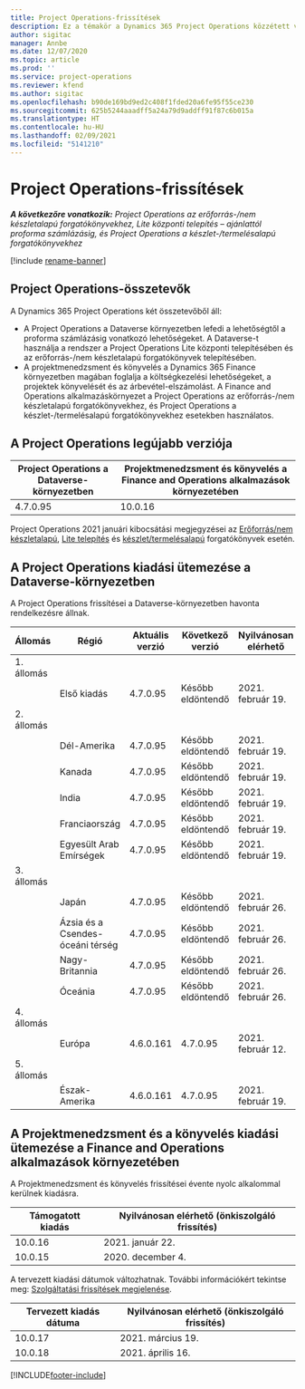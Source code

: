 ```yaml
---
title: Project Operations-frissítések
description: Ez a témakör a Dynamics 365 Project Operations közzétett verzióival kapcsolatban tartalmaz tájékoztatást.
author: sigitac
manager: Annbe
ms.date: 12/07/2020
ms.topic: article
ms.prod: ''
ms.service: project-operations
ms.reviewer: kfend
ms.author: sigitac
ms.openlocfilehash: b90de169bd9ed2c408f1fded20a6fe95f55ce230
ms.sourcegitcommit: 625b5244aaadff5a24a79d9addff91f87c6b015a
ms.translationtype: HT
ms.contentlocale: hu-HU
ms.lasthandoff: 02/09/2021
ms.locfileid: "5141210"
---
```

# <a name="project-operations-updates"></a>Project Operations-frissítések

_**A következőre vonatkozik:** Project Operations az erőforrás-/nem készletalapú forgatókönyvekhez, Lite központi telepítés – ajánlattól proforma számlázásig, és Project Operations a készlet-/termelésalapú forgatókönyvekhez_

[!include [rename-banner](~/includes/cc-data-platform-banner.md)]

## <a name="project-operations-components"></a>Project Operations-összetevők

A Dynamics 365 Project Operations két összetevőből áll:

- A Project Operations a Dataverse környezetben lefedi a lehetőségtől a proforma számlázásig vonatkozó lehetőségeket. A Dataverse-t használja a rendszer a Project Operations Lite központi telepítésében és az erőforrás-/nem készletalapú forgatókönyvek telepítésében.
- A projektmenedzsment és könyvelés a Dynamics 365 Finance környezetben magában foglalja a költségkezelési lehetőségeket, a projektek könyvelését és az árbevétel-elszámolást. A Finance and Operations alkalmazáskörnyezet a Project Operations az erőforrás-/nem készletalapú forgatókönyvekhez, és Project Operations a készlet-/termelésalapú forgatókönyvekhez esetekben használatos.

## <a name="project-operations-latest-version"></a>A Project Operations legújabb verziója

| Project Operations a Dataverse-környezetben | Projektmenedzsment és könyvelés a Finance and Operations alkalmazások környezetében |
| --- | --- |
| 4.7.0.95 | 10.0.16 |

Project Operations 2021 januári kibocsátási megjegyzései az [Erőforrás/nem készletalapú](whats-new-feb-2021-resource-based.md), [Lite telepítés](../pro/whats-new/whats-new-feb-2021-lite.md) és [készlet/termelésalapú](../prod-pma/whats-new/whats-new-jan-2021-stocked.md) forgatókönyvek esetén.

## <a name="release-schedule-for-project-operations-on-dataverse-environment"></a>A Project Operations kiadási ütemezése a Dataverse-környezetben

A Project Operations frissítései a Dataverse-környezetben havonta rendelkezésre állnak. 

| Állomás   | Régió        | Aktuális verzió | Következő verzió | Nyilvánosan elérhető |
|-----------|---------------|-----------------|--------------|---------------------|
| 1. állomás |   &nbsp;      |    &nbsp;       | &nbsp;       |      &nbsp;         |
|   &nbsp;  | Első kiadás |  4.7.0.95       | Később eldöntendő     | 2021. február 19.           |
| 2. állomás |   &nbsp;      |    &nbsp;       | &nbsp;       |      &nbsp;         |
|   &nbsp;  | Dél-Amerika |  4.7.0.95       | Később eldöntendő     | 2021. február 19.           |
|    &nbsp; | Kanada        |  4.7.0.95       | Később eldöntendő     | 2021. február 19.           |
|   &nbsp;  | India         |  4.7.0.95       | Később eldöntendő     | 2021. február 19.           |
|   &nbsp;  | Franciaország         |  4.7.0.95       | Később eldöntendő     | 2021. február 19.           |
|   &nbsp;  | Egyesült Arab Emírségek         |  4.7.0.95       | Később eldöntendő     | 2021. február 19.           |
| 3. állomás  |      &nbsp;   |     &nbsp;      |     &nbsp;   |      &nbsp;         |
|   &nbsp;  | Japán         |  4.7.0.95       | Később eldöntendő     | 2021. február 26.           |
|   &nbsp;  | Ázsia és a Csendes-óceáni térség  |  4.7.0.95       | Később eldöntendő     | 2021. február 26.           |
|   &nbsp;  | Nagy-Britannia |  4.7.0.95       | Később eldöntendő     | 2021. február 26.           |
|   &nbsp;  | Óceánia       |  4.7.0.95       | Később eldöntendő     | 2021. február 26.           |
| 4. állomás |     &nbsp;    |     &nbsp;      |     &nbsp;   |      &nbsp;         |
|   &nbsp;  | Európa        |  4.6.0.161       | 4.7.0.95     | 2021. február 12.           |
| 5. állomás |     &nbsp;    |     &nbsp;      |     &nbsp;   |      &nbsp;         |
|   &nbsp;  | Észak-Amerika |  4.6.0.161       | 4.7.0.95     | 2021. február 19.           |

## <a name="release-schedule-for-project-management-and-accounting-in-the-finance-and-operations-apps-environment"></a>A Projektmenedzsment és a könyvelés kiadási ütemezése a Finance and Operations alkalmazások környezetében

A Projektmenedzsment és könyvelés frissítései évente nyolc alkalommal kerülnek kiadásra.

| Támogatott kiadás | Nyilvánosan elérhető (önkiszolgáló frissítés) |
| --- | --- |
| 10.0.16 | 2021. január 22. |
| 10.0.15 | 2020. december 4. |


A tervezett kiadási dátumok változhatnak. További információkért tekintse meg: [Szolgáltatási frissítések megjelenése](https://docs.microsoft.com/dynamics365/fin-ops-core/fin-ops/get-started/public-preview-releases?toc=/dynamics365/finance/toc.json).

| Tervezett kiadás dátuma | Nyilvánosan elérhető (önkiszolgáló frissítés) |
| --- | --- |
| 10.0.17 | 2021. március 19. |
| 10.0.18 | 2021. április 16. |


[!INCLUDE[footer-include](../includes/footer-banner.md)]